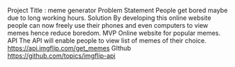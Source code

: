 Project Title :
meme generator
Problem Statement
People get bored maybe due to long working hours. 
Solution
By developing this online website people can now freely use their phones and even computers to view memes hence reduce boredom.
MVP
Online website for popular memes.
API
The API will enable people to view list of  memes of their choice.
https://api.imgflip.com/get_memes
GIthub
https://github.com/topics/imgflip-api

